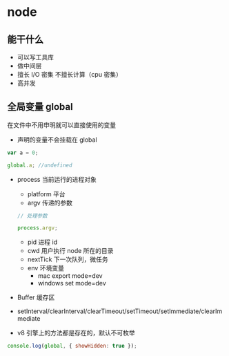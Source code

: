 # node

## 能干什么

- 可以写工具库
- 做中间层
- 擅长 I/O 密集 不擅长计算（cpu 密集）
- 高并发

## 全局变量 global

在文件中不用申明就可以直接使用的变量

- 声明的变量不会挂载在 global

```js
var a = 0;

global.a; //undefined
```

- process 当前运行的进程对象

  - platform 平台
  - argv 传递的参数

  ```js
  // 处理参数

  process.argv;
  ```

  - pid 进程 id
  - cwd 用户执行 node 所在的目录
  - nextTick 下一次队列，微任务
  - env 环境变量
    - mac export mode=dev
    - windows set mode=dev

- Buffer 缓存区
- setInterval/clearInterval/clearTimeout/setTimeout/setImmediate/clearImmediate
- v8 引擎上的方法都是存在的，默认不可枚举

```js
console.log(global, { showHidden: true });
```
